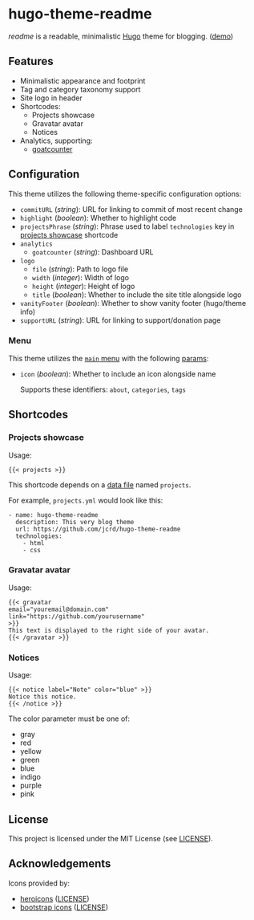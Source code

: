 # hugo-theme-readme

*readme* is a readable, minimalistic [Hugo][hugo] theme for blogging. ([demo][demo])

[hugo]: https://gohugo.io/
[demo]: https://twiddlingbits.net/hugo-theme-readme/

## Features

* Minimalistic appearance and footprint
* Tag and category taxonomy support
* Site logo in header
* Shortcodes:
  * Projects showcase
  * Gravatar avatar
  * Notices
* Analytics, supporting:
    * [goatcounter][goatcounter]

[goatcounter]: https://www.goatcounter.com/

## Configuration

This theme utilizes the following theme-specific configuration options:

* `commitURL` (*string*): URL for linking to commit of most recent change
* `highlight` (*boolean*): Whether to highlight code
* `projectsPhrase` (*string*): Phrase used to label `technologies` key in
  [projects showcase](#projects-showcase) shortcode
* `analytics`
    * `goatcounter` (*string*): Dashboard URL
* `logo`
    * `file` (*string*): Path to logo file
    * `width` (*integer*): Width of logo
    * `height` (*integer*): Height of logo
    * `title` (*boolean*): Whether to include the site title alongside logo
* `vanityFooter` (*boolean*): Whether to show vanity footer (hugo/theme info)
* `supportURL` (*string*): URL for linking to support/donation page

### Menu

This theme utilizes the [`main` menu][hugo-menu] with the following [params][hugo-menu-params]:

* `icon` (*boolean*): Whether to include an icon alongside name

  Supports these identifiers: `about`, `categories`, `tags`

[hugo-menu]: https://gohugo.io/content-management/menus/
[hugo-menu-params]: https://gohugo.io/content-management/menus/#params

## Shortcodes

### Projects showcase

Usage:
```
{{< projects >}}
```

This shortcode depends on a [data file][hugo-data] named `projects`.

For example, `projects.yml` would look like this:
```
- name: hugo-theme-readme
  description: This very blog theme
  url: https://github.com/jcrd/hugo-theme-readme
  technologies:
    - html
    - css
```

[hugo-data]: https://gohugo.io/templates/data-templates/

### Gravatar avatar

Usage:
```
{{< gravatar
email="youremail@domain.com"
link="https://github.com/yourusername"
>}}
This text is displayed to the right side of your avatar.
{{< /gravatar >}}
```

### Notices

Usage:
```
{{< notice label="Note" color="blue" >}}
Notice this notice.
{{< /notice >}}
```

The color parameter must be one of:
* gray
* red
* yellow
* green
* blue
* indigo
* purple
* pink

## License

This project is licensed under the MIT License (see [LICENSE](LICENSE)).

## Acknowledgements

Icons provided by:
  * [heroicons][heroicons] ([LICENSE][heroicons-license])
  * [bootstrap icons][bi] ([LICENSE][bi-license])

[heroicons]: https://heroicons.com/
[heroicons-license]: https://github.com/tailwindlabs/heroicons/blob/master/LICENSE
[bi]: https://icons.getbootstrap.com/
[bi-license]: https://github.com/twbs/icons/blob/main/LICENSE.md
